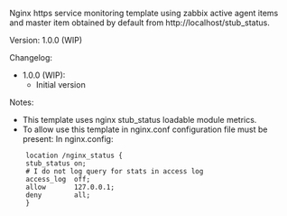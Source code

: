 Nginx https service monitoring template using zabbix active agent items and master item obtained by default from http://localhost/stub_status.

Version: 1.0.0 (WIP)

Changelog:
- 1.0.0 (WIP):
  - Initial version

Notes:
- This template uses nginx stub_status loadable module metrics.
- To allow use this template in nginx.conf configuration file must be present:
In nginx.config:
```
    location /nginx_status {
	stub_status	on;
	# I do not log query for stats in access log
	access_log	off;
	allow		127.0.0.1;
	deny		all;
    }
```
